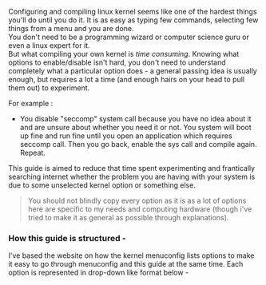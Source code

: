 Configuring and compiling linux kernel seems like one of the hardest things you'll do until you do it. It is as easy as typing few commands, selecting few things from a menu and you are done.  
You don't need to be a programming wizard or computer science guru or even a linux expert for it.  
But what compiling your own kernel is *time consuming*.  Knowing what options to enable/disable isn't hard, you don't need to understand completely what a particular option does - a general passing idea is usually enough, but requires a lot a time (and enough hairs on your head to pull them out) to
experiment.

For example :

  - You disable "seccomp" system call because you have no idea about it and are unsure about whether you need it or not. You system will boot up fine and run fine until you open an application which requires seccomp call. Then you go back, enable the sys call and compile again. Repeat.

This guide is aimed to reduce that time spent experimenting and frantically searching internet whether the problem you are having with your system is due to some unselected kernel option or something else.

> You should not blindly copy every option as it is as a lot of options here are specific to my needs and computing hardware (though i've tried to make it as general as possible through explanations).

### How this guide is structured - 

I've based the website on how the kernel menuconfig lists options to make it easy to go through menuconfig and this guide at the same time.
Each option is represented in drop-down like format below - 

